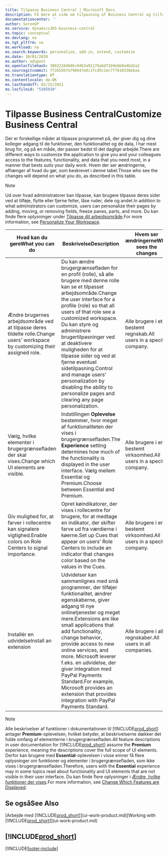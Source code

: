 ```yaml
---
title: Tilpasse Business Central | Microsoft Docs
description: Få mere at vide om tilpasning af Business Central og tilføjelse af funktioner.
documentationcenter: ''
author: SorenGP
ms.service: dynamics365-business-central
ms.topic: conceptual
ms.devlang: na
ms.tgt_pltfrm: na
ms.workload: na
ms.search.keywords: personalize, add-in, extend, customize
ms.date: 10/01/2020
ms.author: edupont
ms.openlocfilehash: 38022164846c9463a91179a6d71b9ebb8e4bd2a2
ms.sourcegitcommit: ff2b55b7e790447e0c1fcd5c2ec7f7610338ebaa
ms.translationtype: HT
ms.contentlocale: da-DK
ms.lasthandoff: 02/15/2021
ms.locfileid: "5385920"
---
```

# <a name="customize-business-central"></a><span data-ttu-id="7a091-103">Tilpasse Business Central</span><span class="sxs-lookup"><span data-stu-id="7a091-103">Customize Business Central</span></span>
<span data-ttu-id="7a091-104">Der er forskellige måder at tilpasse programmet på, der giver dig og dine kolleger adgang til de funktioner, den funktionalitet og de data, I har mest brug for, og på en måde, der passer bedst til det daglige arbejde.</span><span class="sxs-lookup"><span data-stu-id="7a091-104">There are different ways to customize the application to give you and your colleagues access to the features, functionality, and data that you need most, in a manner that bests suits your daily work.</span></span> <span data-ttu-id="7a091-105">Hvem der ser ændringerne, afhænger af hvad du gør, som beskrevet i denne tabel.</span><span class="sxs-lookup"><span data-stu-id="7a091-105">Those who see the changes will depend on what you do, as described in this table.</span></span>

> [!NOTE]
> <span data-ttu-id="7a091-106">Ud over hvad administratorer kan tilpasse, kan brugere tilpasse deres sider ved at tilføje, flytte eller fjerne felter, låse ruder, dele og andet.</span><span class="sxs-lookup"><span data-stu-id="7a091-106">In addition to what administrators can customize, users can personalize their pages by adding, moving, or removing fields, freeze panes, parts, and more.</span></span> <span data-ttu-id="7a091-107">Du kan finde flere oplysninger under [Tilpasse dit arbejdsområde](ui-personalization-user.md).</span><span class="sxs-lookup"><span data-stu-id="7a091-107">For more information, see [Personalize Your Workspace](ui-personalization-user.md).</span></span>

| <span data-ttu-id="7a091-108">Hvad kan du gøre</span><span class="sxs-lookup"><span data-stu-id="7a091-108">What you can do</span></span>    |  <span data-ttu-id="7a091-109">Beskrivelse</span><span class="sxs-lookup"><span data-stu-id="7a091-109">Description</span></span>  |  <span data-ttu-id="7a091-110">Hvem ser ændringerne</span><span class="sxs-lookup"><span data-stu-id="7a091-110">Who sees the changes</span></span>  |  <span data-ttu-id="7a091-111">Flere oplysninger</span><span class="sxs-lookup"><span data-stu-id="7a091-111">More information</span></span>  |
|-----|---------------|---------|-------|
|<span data-ttu-id="7a091-112">Ændre brugernes arbejdsområde ved at tilpasse deres tildelte rolle.</span><span class="sxs-lookup"><span data-stu-id="7a091-112">Change users' workspace by customizing their assigned role.</span></span>|<span data-ttu-id="7a091-113">Du kan ændre brugergrænsefladen for en profil (rolle), så alle brugere med denne rolle kan se et tilpasset arbejdsområde.</span><span class="sxs-lookup"><span data-stu-id="7a091-113">Change the user interface for a profile (role) so that all users of that role see a customized workspace.</span></span> <span data-ttu-id="7a091-114">Du kan styre og administrere brugertilpasninger ved at deaktivere muligheden for at tilpasse sider og ved at fjerne eventuel sidetilpasning.</span><span class="sxs-lookup"><span data-stu-id="7a091-114">Control and manage users' personalization by disabling the ability to personalize pages and clearing any page personalization.</span></span>|<span data-ttu-id="7a091-115">Alle brugere i et bestemt regnskab.</span><span class="sxs-lookup"><span data-stu-id="7a091-115">All users in a specific company.</span></span>|[<span data-ttu-id="7a091-116">Tilpasse sider til profiler</span><span class="sxs-lookup"><span data-stu-id="7a091-116">Customize Pages for Profiles</span></span>](ui-personalization-manage.md)|
|<span data-ttu-id="7a091-117">Vælg, hvilke elementer i brugergrænsefladen der skal vises.</span><span class="sxs-lookup"><span data-stu-id="7a091-117">Change which UI elements are visible.</span></span>|<span data-ttu-id="7a091-118">Indstillingen **Oplevelse** bestemmer, hvor meget af funktionaliteten der vises i brugergrænsefladen.</span><span class="sxs-lookup"><span data-stu-id="7a091-118">The **Experience** setting determines how much of the functionality is displayed in the user interface.</span></span> <span data-ttu-id="7a091-119">Vælg mellem Essential og Premium.</span><span class="sxs-lookup"><span data-stu-id="7a091-119">Choose between Essential and Premium.</span></span>|<span data-ttu-id="7a091-120">Alle brugere i en bestemt virksomhed.</span><span class="sxs-lookup"><span data-stu-id="7a091-120">All users in a specific company.</span></span>|[<span data-ttu-id="7a091-121">Ændre, hvilke funktioner der vises</span><span class="sxs-lookup"><span data-stu-id="7a091-121">Change Which Features are Displayed</span></span>](ui-experiences.md)|
|<span data-ttu-id="7a091-122">Giv mulighed for, at farver i rollecentre kan signalere vigtighed.</span><span class="sxs-lookup"><span data-stu-id="7a091-122">Enable colors on Role Centers to signal importance.</span></span>|<span data-ttu-id="7a091-123">Opret køindikatorer, der vises i rollecentre for brugere, for at medtage en indikator, der skifter farve ud fra værdierne i køerne.</span><span class="sxs-lookup"><span data-stu-id="7a091-123">Set up Cues that appear on users' Role Centers to include an indicator that changes color based on the values in the Cues.</span></span>|<span data-ttu-id="7a091-124">Alle brugere i en bestemt virksomhed.</span><span class="sxs-lookup"><span data-stu-id="7a091-124">All users in a specific company.</span></span>|[<span data-ttu-id="7a091-125">Oprette en farveindikator på køindikatorer</span><span class="sxs-lookup"><span data-stu-id="7a091-125">Set Up a Colored Indicator on Cues</span></span>](admin-how-set-up-colored-indicator-on-cues.md)|
|<span data-ttu-id="7a091-126">Installér en udvidelse</span><span class="sxs-lookup"><span data-stu-id="7a091-126">Install an extension</span></span>|<span data-ttu-id="7a091-127">Udvidelser kan sammenlignes med små programmer, der tilføjer funktionalitet, ændrer egenskaberne, giver adgang til nye onlinetjenester og meget mere.</span><span class="sxs-lookup"><span data-stu-id="7a091-127">Extensions are like small applications that add functionality, change behavior, provide access to new online services, and more.</span></span> <span data-ttu-id="7a091-128">Microsoft leverer f.eks. en udvidelse, der giver integration med PayPal Payments Standard.</span><span class="sxs-lookup"><span data-stu-id="7a091-128">For example, Microsoft provides an extension that provides integration with PayPal Payments Standard.</span></span>|<span data-ttu-id="7a091-129">Alle brugere i alle regnskaber.</span><span class="sxs-lookup"><span data-stu-id="7a091-129">All users in all companies.</span></span>|[<span data-ttu-id="7a091-130">Tilpasse ved hjælp af udvidelser</span><span class="sxs-lookup"><span data-stu-id="7a091-130">Customizing Using Extensions</span></span>](ui-extensions.md)|
> [!NOTE]
> <span data-ttu-id="7a091-131">Alle beskrivelser af funktioner i dokumentationen til [!INCLUDE[prod_short](includes/prod_short.md)] antager **Premium**-oplevelsen, hvilket betyder, at beskrivelserne dækker det fulde omfang af elementerne i brugergrænsefladen.</span><span class="sxs-lookup"><span data-stu-id="7a091-131">All feature descriptions in user documentation for [!INCLUDE[prod_short](includes/prod_short.md)] assume the **Premium** experience, meaning the descriptions cover the full scope of UI elements.</span></span> <span data-ttu-id="7a091-132">Derfor kan brugere med **Essential**-oplevelsen i visse emner få flere oplysninger om funktioner og elementer i brugergrænsefladen, som ikke vises i brugergrænsefladen.</span><span class="sxs-lookup"><span data-stu-id="7a091-132">Therefore, users with the **Essential** experience may in some topics read about functionality and UI elements that are not visible in their user interface.</span></span> <span data-ttu-id="7a091-133">Du kan finde flere oplysninger i [Ændre, hvilke funktioner der vises](ui-experiences.md).</span><span class="sxs-lookup"><span data-stu-id="7a091-133">For more information, see [Change Which Features are Displayed](ui-experiences.md).</span></span>

## <a name="see-also"></a><span data-ttu-id="7a091-134">Se også</span><span class="sxs-lookup"><span data-stu-id="7a091-134">See Also</span></span>
<span data-ttu-id="7a091-135">[Arbejde med [!INCLUDE[prod_short](includes/prod_short.md)]](ui-work-product.md)</span><span class="sxs-lookup"><span data-stu-id="7a091-135">[Working with [!INCLUDE[prod_short](includes/prod_short.md)]](ui-work-product.md)</span></span>  

## [!INCLUDE[prod_short](includes/free_trial_md.md)]  


[!INCLUDE[footer-include](includes/footer-banner.md)]